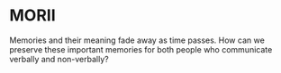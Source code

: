 # MORII

Memories and their meaning fade away as time passes. 
How can we preserve these important memories for both people who communicate verbally and non-verbally?
